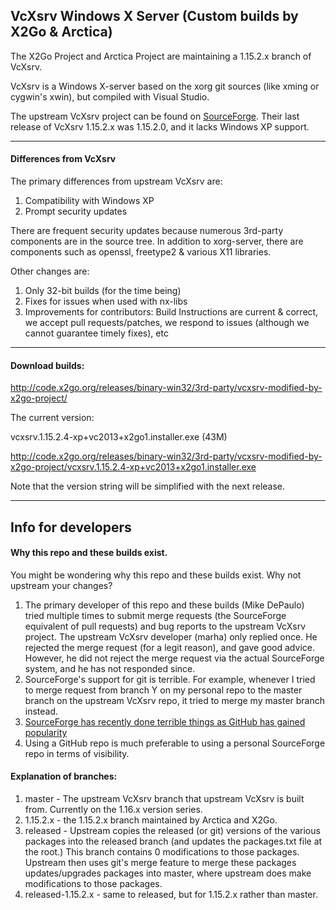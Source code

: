 VcXsrv Windows X Server (Custom builds by X2Go & Arctica)
------------------------------------------------

The X2Go Project and Arctica Project are maintaining a 1.15.2.x branch of VcXsrv.

VcXsrv is a Windows X-server based on the xorg git sources (like xming or cygwin's xwin), but compiled with Visual Studio.

The upstream VcXsrv project can be found on [SourceForge](http://sourceforge.net/projects/vcxsrv/). Their last release of VcXsrv 1.15.2.x was 1.15.2.0, and it lacks Windows XP support.

------

#### Differences from VcXsrv

The primary differences from upstream VcXsrv are:

1. Compatibility with Windows XP
2. Prompt security updates

There are frequent security updates because numerous 3rd-party components are in the source tree. In addition to xorg-server, there are components such as openssl, freetype2 & various X11 libraries.

Other changes are:

1. Only 32-bit builds (for the time being)
2. Fixes for issues when used with nx-libs
3. Improvements for contributors: Build Instructions are current & correct, we accept pull requests/patches, we respond to issues (although we cannot guarantee timely fixes), etc

------

#### Download builds:

http://code.x2go.org/releases/binary-win32/3rd-party/vcxsrv-modified-by-x2go-project/

The current version: 

vcxsrv.1.15.2.4-xp+vc2013+x2go1.installer.exe (43M)

http://code.x2go.org/releases/binary-win32/3rd-party/vcxsrv-modified-by-x2go-project/vcxsrv.1.15.2.4-xp+vc2013+x2go1.installer.exe

Note that the version string will be simplified with the next release.

------

## Info for developers

####  Why this repo and these builds exist.

You might be wondering why this repo and these builds exist. Why not upstream your changes?

1. The primary developer of this repo and these builds (Mike DePaulo) tried multiple times to submit merge requests (the SourceForge equivalent of pull requests) and bug reports to the upstream VcXsrv project. The upstream VcXsrv developer (marha) only replied once. He rejected the merge request (for a legit reason), and gave good advice. However, he did not reject the merge request via the actual SourceForge system, and he has not responded since.
2. SourceForge's support for git is terrible. For example, whenever I tried to merge request from branch Y on my personal repo to the master branch on the upstream VcXsrv repo, it tried to merge my master branch instead.
3. [SourceForge has recently done terrible things as GitHub has gained popularity](https://en.wikipedia.org/wiki/SourceForge#DevShare_adware_controversy)
4. Using a GitHub repo is much preferable to using a personal SourceForge repo in terms of visibility.

#### Explanation of branches:

1. master - The upstream VcXsrv branch that upstream VcXsrv is built from. Currently on the 1.16.x version series.
2. 1.15.2.x - the 1.15.2.x branch maintained by Arctica and X2Go.
3. released - Upstream copies the released (or git) versions of the various packages into the released branch (and updates the packages.txt file at the root.)  This branch contains 0 modifications to those packages. Upstream then uses git's merge feature to merge these packages updates/upgrades packages into master, where upstream does make modifications to those packages.
4. released-1.15.2.x - same to released, but for 1.15.2.x rather than master.
